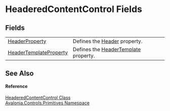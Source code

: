 # HeaderedContentControl Fields




## Fields
<table>
<tr>
<td><a href="F_Avalonia_Controls_Primitives_HeaderedContentControl_HeaderProperty">HeaderProperty</a></td>
<td>Defines the <a href="P_Avalonia_Controls_Primitives_HeaderedContentControl_Header">Header</a> property.</td>
</tr>
<tr>
<td><a href="F_Avalonia_Controls_Primitives_HeaderedContentControl_HeaderTemplateProperty">HeaderTemplateProperty</a></td>
<td>Defines the <a href="P_Avalonia_Controls_Primitives_HeaderedContentControl_HeaderTemplate">HeaderTemplate</a> property.</td>
</tr>
</table>

## See Also


#### Reference
<a href="T_Avalonia_Controls_Primitives_HeaderedContentControl">HeaderedContentControl Class</a>  
<a href="N_Avalonia_Controls_Primitives">Avalonia.Controls.Primitives Namespace</a>  


